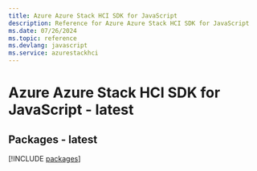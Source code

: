 ```yaml
---
title: Azure Azure Stack HCI SDK for JavaScript
description: Reference for Azure Azure Stack HCI SDK for JavaScript
ms.date: 07/26/2024
ms.topic: reference
ms.devlang: javascript
ms.service: azurestackhci
---
```

# Azure Azure Stack HCI SDK for JavaScript - latest
## Packages - latest
[!INCLUDE [packages](azure-stack-hci-index.md)]